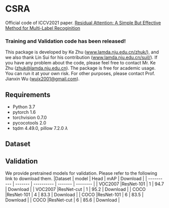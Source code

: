 # CSRA
Official code of ICCV2021 paper. [Residual Attention: A Simple But Effective Method for Multi-Label Recoginition](https://arxiv.org/abs/2108.02456)<br>

### Training and Validation code has been released!
This package is developed by Ke Zhu (www.lamda.nju.edu.cn/zhuk/), and we also thank Lin Sui for his contribution (www.lamda.nju.edu.cn/suil/). If you have any problem about the code, please feel free to contact Mr. Ke Zhu (zhuk@lamda.nju.edu.cn). The package is free for academic usage. You can run it at your own risk. For other purposes, please contact Prof. Jianxin Wu (wujx2001@gmail.com).

## Requirements
- Python 3.7
- pytorch 1.6
- torchvision 0.7.0
- pycocotools 2.0
- tqdm 4.49.0, pillow 7.2.0
$\lambda$

## Dataset


## Validation
We provide pretrained models for validation. Please refer to the following link to download them. 
|Dataset      | model     |  Head       |   mAP     | Download   |
|  ---------- | -------   |  ---------- | -------   | --------   |
| VOC2007     |ResNet-101 |     1       |  94.7     | Download   |
| VOC2007     |ResNet-cut |     1       |  95.2     | Download   |
| COCO        |ResNet-101 |     4       |  83.3     | Download   |
| COCO        |ResNet-101 |     6       |  83.5     | Download   |
| COCO        |ResNet-cut |     6       |  85.6     | Download   |


